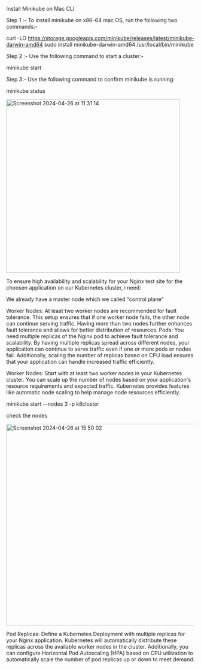 

Install Minikube on Mac CLI

Step 1 :- To install minikube on x86–64 mac OS, run the following two commands:-

curl -LO https://storage.googleapis.com/minikube/releases/latest/minikube-darwin-amd64 sudo install minikube-darwin-amd64 /usr/local/bin/minikube

Step 2 :- Use the following command to start a cluster:-

minikube start

Step 3:- Use the following command to confirm minikube is running:

minikube status

<img width="464" alt="Screenshot 2024-04-26 at 11 31 14" src="https://github.com/debolek/Debolek_Devops_Task/assets/37187773/6ec097d7-b87e-48b8-9a97-76bbd02e3fde">



To ensure high availability and scalability for your Nginx test site for the choosen application on our Kubernetes cluster, i need:

We already have a master node which we called "control plane" 

Worker Nodes: At least two worker nodes are recommended for fault tolerance. This setup ensures that if one worker node fails, the other node can continue serving traffic. Having more than two nodes further enhances fault tolerance and allows for better distribution of resources.
Pods: You need multiple replicas of the Nginx pod to achieve fault tolerance and scalability. By having multiple replicas spread across different nodes, your application can continue to serve traffic even if one or more pods or nodes fail. Additionally, scaling the number of replicas based on CPU load ensures that your application can handle increased traffic efficiently.


Worker Nodes: Start with at least two worker nodes in your Kubernetes cluster. You can scale up the number of nodes based on your application's resource requirements and expected traffic. Kubernetes provides features like automatic node scaling to help manage node resources efficiently.


minikube start --nodes 3 -p k8cluster 

check the nodes 

<img width="539" alt="Screenshot 2024-04-26 at 15 50 02" src="https://github.com/debolek/Debolek_Devops_Task/assets/37187773/f33e153e-4ca6-47f6-b77d-4ac07c465331">



Pod Replicas: Define a Kubernetes Deployment with multiple replicas for your Nginx application. Kubernetes will automatically distribute these replicas across the available worker nodes in the cluster. Additionally, you can configure Horizontal Pod Autoscaling (HPA) based on CPU utilization to automatically scale the number of pod replicas up or down to meet demand.

